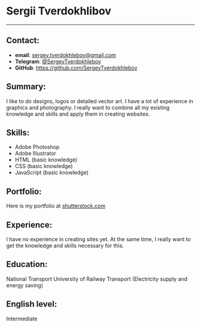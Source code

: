 # Sergii Tverdokhlibov
---
## Contact:
- __email__: sergey.tverdokhlebov@gmail.com
- __Telegram__: [@SergeyTverdokhlebov](https://t.me/SergeyTverdokhlebov)
- __GitHub__: https://github.com/SergeyTverdokhlebov

## Summary:

I like to do designs, logos or detailed vector art. I have a lot of experience in graphics and photography. I really want to combine all my existing knowledge and skills and apply them in creating websites.

## Skills:
- Adobe Photoshop
- Adobe Illustrator
- HTML (basic knowledge)
- CSS (basic knowledge)
- JavaScript (basic knowledge)

## Portfolio:

Here is my portfolio at [shutterstock.com](https://www.shutterstock.com/ru/g/sergey+tverdokhlebov)

## Experience:


I have no experience in creating sites yet. At the same time, I really want to get the knowledge and skills necessary for this.

## Education:


National Transport University of Railway Transport (Electricity supply and energy saving) 


## English level:

Intermediate
